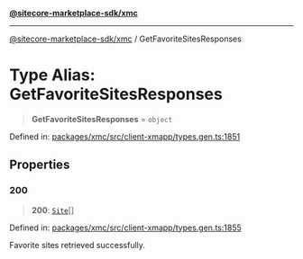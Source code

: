 [**@sitecore-marketplace-sdk/xmc**](../README.md)

***

[@sitecore-marketplace-sdk/xmc](../README.md) / GetFavoriteSitesResponses

# Type Alias: GetFavoriteSitesResponses

> **GetFavoriteSitesResponses** = `object`

Defined in: [packages/xmc/src/client-xmapp/types.gen.ts:1851](https://github.com/Sitecore/sitecore-marketplace-sdk/blob/e87783cce9f115393973a45e109d17b99bf1df7e/packages/xmc/src/client-xmapp/types.gen.ts#L1851)

## Properties

### 200

> **200**: [`Site`](Site.md)[]

Defined in: [packages/xmc/src/client-xmapp/types.gen.ts:1855](https://github.com/Sitecore/sitecore-marketplace-sdk/blob/e87783cce9f115393973a45e109d17b99bf1df7e/packages/xmc/src/client-xmapp/types.gen.ts#L1855)

Favorite sites retrieved successfully.
